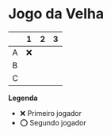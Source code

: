 # Jogo da Velha

|   | 1 | 2 | 3 |
|---|---|---|---|
| A |❌| | |
| B | | | |
| C | | | |

**Legenda**

- ❌ Primeiro jogador 
- ⭕ Segundo jogador